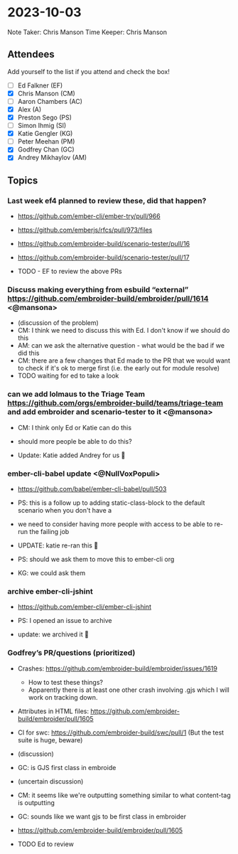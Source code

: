 # 2023-10-03

Note Taker: Chris Manson
Time Keeper: Chris Manson

## Attendees

Add yourself to the list if you attend and check the box!

- [ ] Ed Falkner (EF)
- [x] Chris Manson (CM)
- [ ] Aaron Chambers (AC)
- [x] Alex (A)
- [x] Preston Sego (PS)
- [ ] Simon Ihmig (SI)
- [x] Katie Gengler (KG)
- [ ] Peter Meehan (PM)
- [x] Godfrey Chan (GC)
- [x] Andrey Mikhaylov (AM)

## Topics

### Last week ef4 planned to review these, did that happen?

  - https://github.com/ember-cli/ember-try/pull/966
  - https://github.com/emberjs/rfcs/pull/973/files
  - https://github.com/embroider-build/scenario-tester/pull/16
  - https://github.com/embroider-build/scenario-tester/pull/17

- TODO - EF to review the above PRs 

### Discuss making everything from esbuild “external” https://github.com/embroider-build/embroider/pull/1614 <@mansona>

- (discussion of the problem)
- CM: I think we need to discuss this with Ed. I don't know if we should do this
- AM: can we ask the alternative question - what would be the bad if we did this
- CM: there are a few changes that Ed made to the PR that we would want to check if it's ok to merge first (i.e. the early out for module resolve)
- TODO waiting for ed to take a look


### can we add lolmaus to the Triage Team https://github.com/orgs/embroider-build/teams/triage-team and add embroider and scenario-tester to it <@mansona>

- CM: I think only Ed or Katie can do this
- should more people be able to do this? 


- Update: Katie added Andrey for us 🎉

### ember-cli-babel update <@NullVoxPopuli>

  - https://github.com/babel/ember-cli-babel/pull/503

- PS: this is a follow up to adding static-class-block to the default scenario when you don't have a 
- we need to consider having more people with access to be able to re-run the failing job

- UPDATE: katie re-ran this 🎉
- PS: should we ask them to move this to ember-cli org
- KG: we could ask them

### archive ember-cli-jshint

  - https://github.com/ember-cli/ember-cli-jshint

- PS: I opened an issue to archive

- update: we archived it 🎉


### Godfrey’s PR/questions (prioritized)
- Crashes: https://github.com/embroider-build/embroider/issues/1619 
  - How to test these things?
  - Apparently there is at least one other crash involving .gjs which I will work on tracking down.
- Attributes in HTML files: https://github.com/embroider-build/embroider/pull/1605
- CI for swc: https://github.com/embroider-build/swc/pull/1 (But the test suite is huge, beware)

- (discussion)
- GC: is GJS first class in embroide 
- (uncertain discussion)
- CM: it seems like we're outputting something similar to what content-tag is outputting
- GC: sounds like we want  gjs to be first class in embroider

- https://github.com/embroider-build/embroider/pull/1605 
- TODO Ed to review 